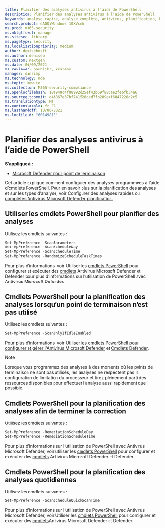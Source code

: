 ```yaml
---
title: Planifier des analyses antivirus à l’aide de PowerShell
description: Planifier des analyses antivirus à l’aide de PowerShell
keywords: analyse rapide, analyse complète, antivirus, planification, PowerShell
search.product: eADQiWindows 10XVcnh
ms.prod: m365-security
ms.mktglfcycl: manage
ms.sitesec: library
ms.pagetype: security
ms.localizationpriority: medium
author: denisebmsft
ms.author: deniseb
ms.custom: nextgen
ms.date: 06/09/2021
ms.reviewer: pauhijbr, ksarens
manager: dansimp
ms.technology: mde
ms.topic: how-to
ms.collection: M365-security-compliance
ms.openlocfilehash: 18a949c4f08992d25ef42b69f885ae2febfb34a6
ms.sourcegitcommit: d4b867e37bf741528ded7fb289e4f6847228d2c5
ms.translationtype: MT
ms.contentlocale: fr-FR
ms.lasthandoff: 10/06/2021
ms.locfileid: "60149813"
---
```

# <a name="schedule-antivirus-scans-using-powershell"></a>Planifier des analyses antivirus à l’aide de PowerShell

**S’applique à :**

- [Microsoft Defender pour point de terminaison](/microsoft-365/security/defender-endpoint/)

Cet article explique comment configurer des analyses programmées à l’aide d’cmdlets PowerShell. Pour en savoir plus sur la planification des analyses et sur les types d’analyse, voir Configurer des analyses rapides ou [complètes Antivirus Microsoft Defender planification.](schedule-antivirus-scans.md) 

## <a name="use-powershell-cmdlets-to-schedule-scans"></a>Utiliser les cmdlets PowerShell pour planifier des analyses

Utilisez les cmdlets suivantes :

```PowerShell
Set-MpPreference -ScanParameters
Set-MpPreference -ScanScheduleDay
Set-MpPreference -ScanScheduleTime
Set-MpPreference -RandomizeScheduleTaskTimes

```

Pour plus d’informations, voir Utiliser les [cmdlets PowerShell](use-powershell-cmdlets-microsoft-defender-antivirus.md) pour configurer et exécuter des [cmdlets](/powershell/module/defender/) Antivirus Microsoft Defender et Defender pour plus d’informations sur l’utilisation de PowerShell avec Antivirus Microsoft Defender.

## <a name="powershell-cmdlets-for-scheduling-scans-when-an-endpoint-is-not-in-use"></a>Cmdlets PowerShell pour la planification des analyses lorsqu’un point de terminaison n’est pas utilisé

Utilisez les cmdlets suivantes :

```PowerShell
Set-MpPreference -ScanOnlyIfIdleEnabled
```

Pour plus d’informations, voir [Utiliser les cmdlets PowerShell pour configurer et gérer l'Antivirus Microsoft Defender](use-powershell-cmdlets-microsoft-defender-antivirus.md) et [Cmdlets Defender](/powershell/module/defender/).

> [!NOTE]
> Lorsque vous programmez des analyses à des moments où les points de terminaison ne sont pas utilisés, les analyses ne respectent pas la configuration de limitation du processeur et tirez pleinement parti des ressources disponibles pour effectuer l’analyse aussi rapidement que possible.

## <a name="powershell-cmdlets-for-scheduling-scans-to-complete-remediation"></a>Cmdlets PowerShell pour la planification des analyses afin de terminer la correction

Utilisez les cmdlets suivantes :

```PowerShell
Set-MpPreference -RemediationScheduleDay
Set-MpPreference -RemediationScheduleTime
```

Pour plus d’informations sur l’utilisation de PowerShell avec Antivirus Microsoft Defender, voir utiliser les [cmdlets PowerShell](use-powershell-cmdlets-microsoft-defender-antivirus.md) pour configurer et exécuter des [cmdlets](/powershell/module/defender/) Antivirus Microsoft Defender et Defender.

## <a name="powershell-cmdlets-for-scheduling-daily-scans"></a>Cmdlets PowerShell pour la planification des analyses quotidiennes

Utilisez les cmdlets suivantes :

```PowerShell
Set-MpPreference -ScanScheduleQuickScanTime
```

Pour plus d’informations sur l’utilisation de PowerShell avec Antivirus Microsoft Defender, voir Utiliser les [cmdlets PowerShell](use-powershell-cmdlets-microsoft-defender-antivirus.md) pour configurer et exécuter des [cmdlets](/powershell/module/defender/)Antivirus Microsoft Defender et Defender.



